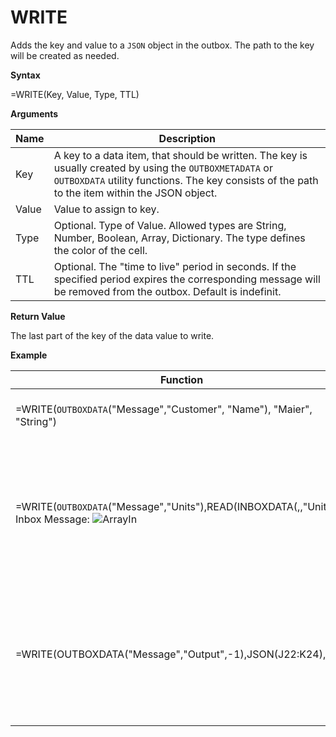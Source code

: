 # WRITE

Adds the key and value to a `JSON` object in the outbox. The path to the
key will be created as needed.

**Syntax**

=WRITE(Key, Value, Type, TTL)

**Arguments**

| Name  | Description                                                                                                                                                                                                |
|-------|------------------------------------------------------------------------------------------------------------------------------------------------------------------------------------------------------------|
| Key   | A key to a data item, that should be written. The key is usually created by using the `OUTBOXMETADATA` or `OUTBOXDATA` utility functions. The key consists of the path to the item within the JSON object. |
| Value | Value to assign to key.                                                                                                                                                                                    |
| Type  | Optional. Type of Value. Allowed types are String, Number, Boolean, Array, Dictionary. The type defines the color of the cell.                                                                             |
| TTL   | Optional. The "time to live" period in seconds. If the specified period expires the corresponding message will be removed from the outbox. Default is indefinit.                                           |

**Return Value**

The last part of the key of the data value to write.

**Example**

| Function                                                                                                          | Result                                            | Comment                                                                                                                                               |
|-------------------------------------------------------------------------------------------------------------------|---------------------------------------------------|-------------------------------------------------------------------------------------------------------------------------------------------------------|
| =WRITE(`OUTBOXDATA`("Message","Customer", "Name"), "Maier", "String")                                             | Outbox Message:                                   | Example to write a value to a JSON object in the outbox.                                                                                              |
| =WRITE(`OUTBOXDATA`("Message","Units"),READ(INBOXDATA(,,"Units"))) Inbox Message: ![ArrayIn](/images/ArrayIn.PNG) | Outbox Message: ![ArrayOut](/images/ArrayOut.PNG) | You can also direct data from the Inbox into the Outbox. In this example the "Units" array from the Inbox is automatically transfered to the Outbox.  |
| =WRITE(OUTBOXDATA("Message","Output",-1),JSON(J22:K24),)                                                          | ![inc](/images/increment.PNG)                     | Pro tipp: If you want to automatically create an array, use -1 as the last OUTBOXDATA() parameter. This way the array will increment starting from 0. |
